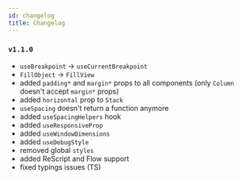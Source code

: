 ```yaml
---
id: changelog
title: Changelog
---
```


### `v1.1.0`

- `useBreakpoint` → `useCurrentBreakpoint`
- `FillObject` → `FillView`
- added `padding*` and `margin*` props to all components (only `Column` doesn't accept `margin*` props)
- added `horizontal` prop to `Stack`
- `useSpacing` doesn't return a function anymore
- added `useSpacingHelpers` hook
- added `useResponsiveProp`
- added `useWindowDimensions`
- added `useDebugStyle`
- removed global `styles`
- added ReScript and Flow support
- fixed typings issues (TS)
